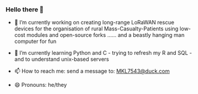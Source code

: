 ### Hello there 👋

- 🔭 I’m currently working on creating long-range LoRaWAN rescue devices for the organisation of rural Mass-Casualty-Patients using low-cost modules and open-source forks ......
     and a beastly hanging man computer for fun 
     
- 🌱 I’m currently learning Python and C - trying to refresh my R and SQL - and to understand unix-based servers

- 📫 How to reach me: send a message to: MKL7543@duck.com
- 😄 Pronouns: he/they
